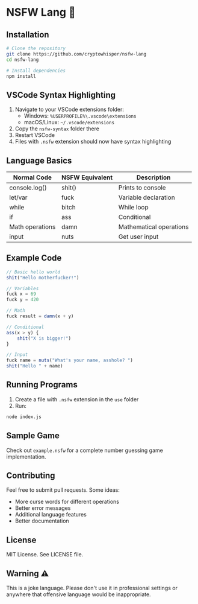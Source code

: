 # NSFW Lang 🤬

## Installation

```bash
# Clone the repository
git clone https://github.com/cryptowhisper/nsfw-lang
cd nsfw-lang

# Install dependencies
npm install
```

## VSCode Syntax Highlighting

1. Navigate to your VSCode extensions folder:
   - Windows: `%USERPROFILE%\.vscode\extensions`
   - macOS/Linux: `~/.vscode/extensions`
2. Copy the `nsfw-syntax` folder there
3. Restart VSCode
4. Files with `.nsfw` extension should now have syntax highlighting

## Language Basics

| Normal Code | NSFW Equivalent | Description |
|------------|-----------------|-------------|
| console.log() | shit() | Prints to console |
| let/var | fuck | Variable declaration |
| while | bitch | While loop |
| if | ass | Conditional |
| Math operations | damn | Mathematical operations |
| input | nuts | Get user input |

## Example Code

```javascript
// Basic hello world
shit("Hello motherfucker!")

// Variables
fuck x = 69
fuck y = 420

// Math
fuck result = damn(x + y)

// Conditional
ass(x > y) {
    shit("X is bigger!")
}

// Input
fuck name = nuts("What's your name, asshole? ")
shit("Hello " + name)
```

## Running Programs

1. Create a file with `.nsfw` extension in the `use` folder
2. Run:
```bash
node index.js
```

## Sample Game

Check out `example.nsfw` for a complete number guessing game implementation.

## Contributing

Feel free to submit pull requests. Some ideas:
- More curse words for different operations
- Better error messages
- Additional language features
- Better documentation

## License

MIT License. See LICENSE file.

## Warning ⚠️

This is a joke language. Please don't use it in professional settings or anywhere that offensive language would be inappropriate.